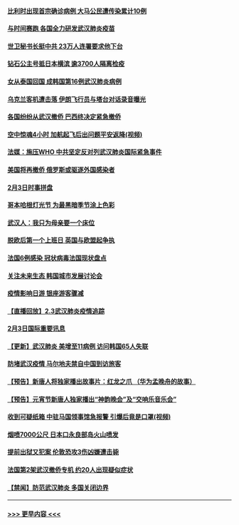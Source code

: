 #### [比利时出现首宗确诊病例 大马公民遭传染累计10例](../pages/prog202/a102768824.md?t=02041722) 
#### [与时间赛跑 各国全力研发武汉肺炎疫苗](../pages/prog202/a102768738.md?t=02041722) 
#### [世卫秘书长挺中共 23万人连署要求他下台](../pages/prog202/a102768717.md?t=02041722) 
#### [钻石公主号抵日本横滨 逾3700人隔离检疫](../pages/prog202/a102768714.md?t=02041722) 
#### [女从泰国回国 成韩国第16例武汉肺炎病例](../pages/prog202/a102768669.md?t=02041722) 
#### [乌克兰客机遭击落 伊朗飞行员与塔台对话录音曝光](../pages/prog202/a102768645.md?t=02041722) 
#### [各国纷纷从武汉撤侨 巴西终决定紧急撤侨](../pages/prog202/a102768630.md?t=02041722) 
#### [空中惊魂4小时 加航起飞后出问题平安返降(视频)](../pages/prog202/a102768601.md?t=02041722) 
#### [法媒：施压WHO 中共坚定反对列武汉肺炎国际紧急事件](../pages/prog202/a102768584.md?t=02041722) 
#### [美国将再撤侨 俄罗斯或驱逐外国感染者](../pages/prog202/a102768247.md?t=02041722) 
#### [2月3日时事拼盘](../pages/prog202/a102768402.md?t=02041722) 
#### [哥本哈根灯光节 为最黑暗季节涂上色彩](../pages/prog202/a102768369.md?t=02041722) 
#### [武汉人：我只为母亲要一个床位](../pages/prog202/a102768250.md?t=02041722) 
#### [脱欧后第一个上班日 英国与欧盟起争执](../pages/prog202/a102768252.md?t=02041722) 
#### [法国6例感染 冠状病毒法国现状盘点](../pages/prog202/a102768157.md?t=02041722) 
#### [关注未来生态 韩国城市发展讨论会](../pages/prog202/a102768153.md?t=02041722) 
#### [疫情影响日游 银座游客骤减](../pages/prog202/a102768160.md?t=02041722) 
#### [【直播回放】2.3武汉肺炎疫情追踪](../pages/prog202/a102768128.md?t=02041722) 
#### [2月3日国际重要讯息](../pages/prog202/a102767896.md?t=02041722) 
#### [【更新】武汉肺炎 美增至11病例 访问韩国65人失联](../pages/prog202/a102758911.md?t=02041722) 
#### [防堵武汉疫情 马尔地夫禁自中国到访旅客](../pages/prog202/a102767847.md?t=02041722) 
#### [【预告】新唐人将独家播出故事片：红龙之爪 （华为孟晚舟的故事）](../pages/prog202/a102767728.md?t=02041722) 
#### [【预告】元宵节新唐人独家播出“神韵晚会”及“交响乐音乐会”](../pages/prog202/a102767674.md?t=02041722) 
#### [收到可疑纸箱 中驻马国领事馆急报警 引爆后竟是口罩(视频)](../pages/prog202/a102767695.md?t=02041722) 
#### [烟喷7000公尺 日本口永良部岛火山喷发](../pages/prog202/a102767687.md?t=02041722) 
#### [提前出狱又犯案 伦敦恐攻3伤凶嫌遭击毙](../pages/prog202/a102767635.md?t=02041722) 
#### [法国第2架武汉撤侨专机 约20人出现疑似症状](../pages/prog202/a102767617.md?t=02041722) 
#### [【禁闻】防范武汉肺炎  多国关闭边界](../pages/prog202/a102767542.md?t=02041722) 

----
#### [ >>> 更早内容 <<< ](../indexes/prog202-earlier.md)
